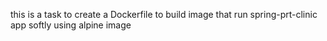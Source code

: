 this is a task to create a Dockerfile to build image that run spring-prt-clinic app softly using alpine image 
